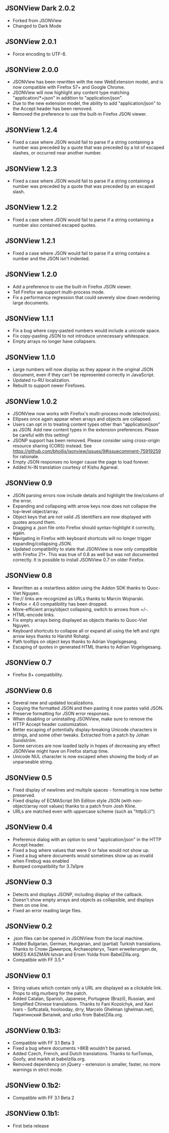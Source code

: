 ## JSONView Dark 2.0.2

- Forked from JSONView
- Changed to Dark Mode

## JSONView 2.0.1

- Force encoding to UTF-8.

## JSONView 2.0.0

- JSONView has been rewritten with the new WebExtension model, and is now compatible with Firefox 57+ and Google Chrome.
- JSONView will now highlight any content type matching "application/\*+json" in addition to "application/json".
- Due to the new extension model, the ability to add "application/json" to the Accept header has been removed.
- Removed the preference to use the built-in Firefox JSON viewer.

## JSONView 1.2.4

- Fixed a case where JSON would fail to parse if a string containing a number was preceded by a quote that was preceded by a lot of escaped slashes, or occurred near another number.

## JSONView 1.2.3

- Fixed a case where JSON would fail to parse if a string containing a number was preceded by a quote that was preceded by an escaped slash.

## JSONView 1.2.2

- Fixed a case where JSON would fail to parse if a string containing a number also contained escaped quotes.

## JSONView 1.2.1

- Fixed a case where JSON would fail to parse if a string contains a number and the JSON isn't indented.

## JSONView 1.2.0

- Add a preference to use the built-in Firefox JSON viewer.
- Tell Firefox we support multi-process mode.
- Fix a performance regression that could severely slow down rendering large documents.

## JSONView 1.1.1

- Fix a bug where copy-pasted numbers would include a unicode space.
- Fix copy-pasting JSON to not introduce unnecessary whitespace.
- Empty arrays no longer have collapsers.

## JSONView 1.1.0

- Large numbers will now display as they appear in the original JSON document, even if they can't be represented correctly in JavaScript.
- Updated ru-RU localization.
- Rebuilt to support newer Firefoxes.

## JSONView 1.0.2

- JSONView now works with Firefox's multi-process mode (electrolysis).
- Ellipses once again appear when arrays and objects are collapsed.
- Users can opt in to treating content types other than "application/json" as JSON. Add new content types in the extension preferences. Please be careful with this setting!
- JSONP support has been removed. Please consider using cross-origin resource sharing (CORS) instead. See https://github.com/bhollis/jsonview/issues/9#issuecomment-75919259 for rationale.
- Empty JSON responses no longer cause the page to load forever.
- Added hi-IN translation courtesy of Kishu Agarwal.

## JSONView 0.9

- JSON parsing errors now include details and highlight the line/column of the error.
- Expanding and collapsing with arrow keys now does not collapse the top-level object/array.
- Object keys that are not valid JS identifiers are now displayed with quotes around them.
- Dragging a .json file onto Firefox should syntax-highlight it correctly, again.
- Navigating in Firefox with keyboard shortcuts will no longer trigger expanding/collapsing JSON.
- Updated compatibility to state that JSONView is now only compatible with Firefox 21+. This was true of 0.8 as well but was not documented correctly. It is possible to install JSONView 0.7 on older Firefox.

## JSONView 0.8

- Rewritten as a restartless addon using the Addon SDK thanks to Quoc-Viet Nguyen.
- file:// links are recognized as URLs thanks to Marcin Wojnarski.
- Firefox < 4.0 compatibility has been dropped.
- More-efficient array/object collapsing, switch to arrows from +/-.
- HTML-encode links.
- Fix empty arrays being displayed as objects thanks to Quoc-Viet Nguyen.
- Keyboard shortcuts to collapse all or expand all using the left and right arrow keys thanks to Harshit Rohatgi.
- Path tooltips on object keys thanks to Adrian Vogelsgesang.
- Escaping of quotes in generated HTML thanks to Adrian Vogelsgesang.

## JSONView 0.7

- Firefox 8+ compatibility.

## JSONView 0.6

- Several new and updated localizations.
- Copying the formatted JSON and then pasting it now pastes valid JSON.
- Preserve formatting for JSON error responses.
- When disabling or uninstalling JSONView, make sure to remove the HTTP Accept header customization.
- Better escaping of potentially display-breaking Unicode characters in strings, and some other tweaks. Extracted from a patch by Johan Sundström.
- Some services are now loaded lazily in hopes of decreasing any effect JSONView might have on Firefox startup time.
- Unicode NUL character is now escaped when showing the body of an unparseable string.

## JSONView 0.5

- Fixed display of newlines and multiple spaces - formatting is now better preserved.
- Fixed display of ECMAScript 5th Edition style JSON (with non-object/array root values) thanks to a patch from Josh Kline.
- URLs are matched even with uppercase scheme (such as "httpS://")

## JSONView 0.4

- Preference dialog with an option to send "application/json" in the HTTP Accept header.
- Fixed a bug where values that were 0 or false would not show up.
- Fixed a bug where documents would sometimes show up as invalid when Firebug was enabled
- Bumped compatibility for 3.7a1pre

## JSONView 0.3

- Detects and displays JSONP, including display of the callback.
- Doesn't show empty arrays and objects as collapsible, and displays them on one line.
- Fixed an error reading large files.

## JSONView 0.2

- .json files can be opened in JSONView from the local machine.
- Added Bulgarian, German, Hungarian, and (partial) Turkish translations. Thanks to Стоян Димитров, Archaeopteryx, Team erweiterungen.de, MIKES KASZMÁN István and Ersen Yolda from BabelZilla.org.
- Compatible with FF 3.5.\*

## JSONView 0.1

- String values which contain only a URL are displayed as a clickable link. Props to stig.murberg for the patch.
- Added Catalan, Spanish, Japanese, Portugese (Brazil), Russian, and Simplified Chinese translations. Thanks to Fani Kozolchyk, and Xavi Ivars - Softcatalà, hoolooday, drry, Marcelo Ghelman (ghelman.net), Пирятинский Виталий, and urko from BabelZilla.org.

## JSONView 0.1b3:

- Compatible with FF 3.1 Beta 3
- Fixed a bug where documents >8KB wouldn't be parsed.
- Added Czech, French, and Dutch translations. Thanks to funTomas, Goofy, and markh at babelzilla.org.
- Removed dependency on jQuery - extension is smaller, faster, no more warnings in strict mode.

## JSONView 0.1b2:

- Compatible with FF 3.1 Beta 2

## JSONView 0.1b1:

- First beta release
